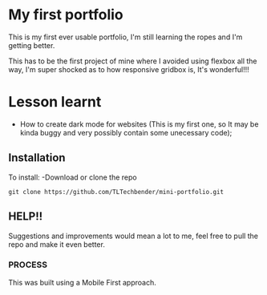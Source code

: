 # My first portfolio
This is my first ever usable portfolio, I'm still learning the ropes and I'm getting better.

This has to be the first project of mine where I avoided using flexbox all the way, I'm super shocked as to how responsive gridbox is, It's wonderful!!!

# Lesson learnt
* How to create dark mode for websites (This is my first one, so It may be kinda buggy and very possibly contain some unecessary code);

## Installation
 To install:
 -Download or clone the repo
 ```
git clone https://github.com/TLTechbender/mini-portfolio.git
 ```

 ## HELP!!
Suggestions and improvements would mean a lot to me, feel free to pull the repo and make it even better.

 ### PROCESS
 This was built using a Mobile First approach.
 
